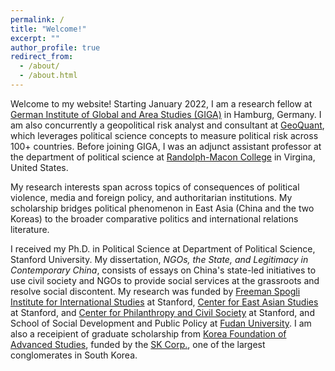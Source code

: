 ```yaml
---
permalink: /
title: "Welcome!"
excerpt: ""
author_profile: true
redirect_from:
  - /about/
  - /about.html
---
```

Welcome to my website! Starting January 2022, I am a research fellow at [German Institute of Global and Area Studies (GIGA)](https://www.giga-hamburg.de/en/) in Hamburg, Germany. I am also concurrently a geopolitical risk analyst and consultant at [GeoQuant](https://geoquant.com/), which leverages political science concepts to measure political risk across 100+ countries. Before joining GIGA, I was an adjunct assistant professor at the department of political science at [Randolph-Macon College](https://www.rmc.edu/) in Virgina, United States. 

My research interests span across topics of consequences of political violence, media and foreign policy, and authoritarian institutions. My scholarship bridges political phenomenon in East Asia (China and the two Koreas) to the broader comparative politics and international relations literature.

I received my Ph.D. in Political Science at Department of Political Science, Stanford University. My dissertation, *NGOs, the State, and Legitimacy in Contemporary China*, consists of essays on China's state-led initiatives to use civil society and NGOs to provide social services at the grassroots and resolve social discontent. My research was funded by [Freeman Spogli Institute for International Studies](https://fsi.stanford.edu/) at Stanford, [Center for East Asian Studies](https://ceas.stanford.edu/) at Stanford, and [Center for Philanthropy and Civil Society](https://pacscenter.stanford.edu/) at Stanford, and School of Social Development and Public Policy at [Fudan University](https://www.fudan.edu.cn/en/). I am also a receipient of graduate scholarship from [Korea Foundation of Advanced Studies](http://www.kfas.or.kr/), funded by the [SK Corp.](https://www.sk-inc.com/en/), one of the largest conglomerates in South Korea.



